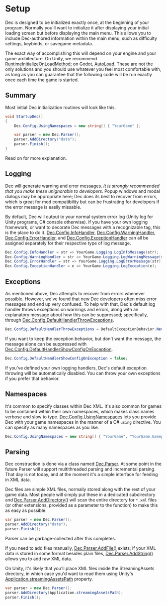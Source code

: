 # Setup

Dec is designed to be initialized exactly once, at the beginning of your program. Normally you'll want to initialize it after displaying your initial loading screen but before displaying the main menu. This allows you to include Dec-authored information within the main menu, such as difficulty settings, keybinds, or savegame metadata.

The exact way of accomplishing this will depend on your engine and your game architecture. On Unity, we recommend <a href="https://docs.unity3d.com/ScriptReference/RuntimeInitializeOnLoadMethodAttribute-ctor.html">RuntimeInitializeOnLoadMethod</a>; on Godot, <a href="https://docs.godotengine.org/en/stable/getting_started/step_by_step/singletons_autoload.html">AutoLoad</a>. These are not the only solutions and you should use whatever you feel most comfortable with, as long as you can guarantee that the following code will be run exactly once each time the game is started.

## Summary

Most initial Dec initialization routines will look like this.

```cs
void StartupDec()
{
    Dec.Config.UsingNamespaces = new string[] { "YourGame" };

    var parser = new Dec.Parser();
    parser.AddDirectory("data");
    parser.Finish();
}
```

Read on for more explanation.

## Logging

Dec will generate warning and error messages. <i>It is strongly recommended that you make these unignorable to developers.</i> Popup windows and modal dialogs may be appropriate here; Dec does its best to recover from errors, which is great for mod compatibility but can be frustrating for developers if the error message is easily missable.

By default, Dec will output to your normal system error log (Unity log for Unity programs, C# console otherwise). If you have your own logging framework, or want to decorate Dec messages with a recognizable tag, this is the place to do it. [Dec.Config.InfoHandler](xref:Dec.Config.InfoHandler), [Dec.Config.WarningHandler](xref:Dec.Config.WarningHandler), [Dec.Config.ErrorHandler](xref:Dec.Config.ErrorHandler), and [Dec.Config.ExceptionHandler](xref:Dec.Config.ExceptionHandler) can all be assigned separately for their respective type of log message.

```cs
Dec.Config.InfoHandler = str => YourGame.Logging.LogInfoMessage(str);
Dec.Config.WarningHandler = str => YourGame.Logging.LogWarningMessage(str);
Dec.Config.ErrorHandler = str => YourGame.Logging.LogErrorMessage(str);
Dec.Config.ExceptionHandler = e => YourGame.Logging.LogException(e);
```

## Exceptions

As mentioned above, Dec attempts to recover from errors whenever possible. However, we've found that new Dec developers often miss error messages and end up very confused. To help with that, Dec's default log handler throws exceptions on warnings and errors, along with an explanatory message about how this can be suppressed; specifically, through [Dec.Config.DefaultHandlerThrowExceptions](xref:Dec.Config.DefaultHandlerThrowExceptions).

```cs
Dec.Config.DefaultHandlerThrowExceptions = DefaultExceptionBehavior.Never;
```

If you want to keep the exception behavior, but don't want the message, the message alone can be suppressed with [Dec.Config.DefaultHandlerShowConfigOnException](xref:Dec.Config.DefaultHandlerShowConfigOnException).

```cs
Dec.Config.DefaultHandlerShowConfigOnException = false;
```

If you've defined your own logging handlers, Dec's default exception throwing will be automatically disabled. You can throw your own exceptions if you prefer that behavior.

## Namespaces

It's common to specify classes within Dec XML. It's also common for games to be contained within their own namespaces, which makes class names verbose and slow to type. [Dec.Config.UsingNamespaces](xref:Dec.Config.UsingNamespaces) lets you provide Dec with your game namespaces in the manner of a C# `using` directive. You can specify as many namespaces as you like.

```cs
Dec.Config.UsingNamespaces = new string[] { "YourGame", "YourGame.Gameplay" };
```

## Parsing

Dec construction is done via a class named [Dec.Parser](xref:Dec.Parser). At some point in the future Parser will support multithreaded parsing and incremental parsing. That day is not today, and at the moment it's a simple interface for feeding in XML data.

Dec files are simple XML files, normally stored along with the rest of your game data. Most people will simply put these in a dedicated subdirectory and [Dec.Parser.AddDirectory()](xref:Dec.Parser.AddDirectory*) will scan the entire directory for `*.xml` files (or other extensions, provided as a parameter to the function) to make this as easy as possible.

```cs
var parser = new Dec.Parser();
parser.AddDirectory("data");
parser.Finish();
```

Parser can be garbage-collected after this completes.

If you need to add files manually, [Dec.Parser.AddFile()](xref:Dec.Parser.AddFile*) exists; if your XML data is stored in some format besides plain files, [Dec.Parser.AddString()](xref:Dec.Parser.AddString*) allows you to add raw XML data.

On Unity, it's likely that you'll place XML files inside the StreamingAssets directory, in which case you'd want to read them using Unity's [Application.streamingAssetsPath](https://docs.unity3d.com/ScriptReference/Application-streamingAssetsPath.html) property.

```cs
var parser = new Dec.Parser();
parser.AddDirectory(Application.streamingAssetsPath);
parser.Finish();
```
